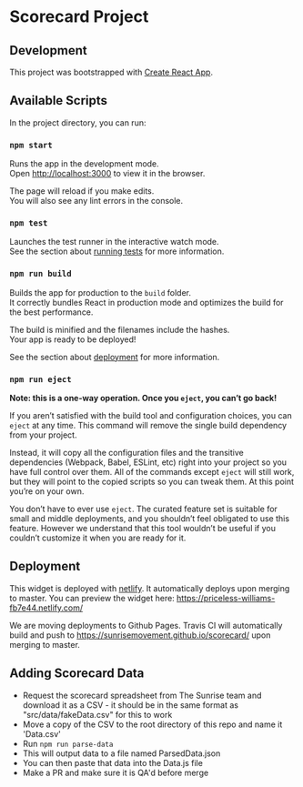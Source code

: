# Scorecard Project

## Development

This project was bootstrapped with [Create React App](https://github.com/facebook/create-react-app).

## Available Scripts

In the project directory, you can run:

### `npm start`

Runs the app in the development mode.<br />
Open [http://localhost:3000](http://localhost:3000) to view it in the browser.

The page will reload if you make edits.<br />
You will also see any lint errors in the console.

### `npm test`

Launches the test runner in the interactive watch mode.<br />
See the section about [running tests](https://facebook.github.io/create-react-app/docs/running-tests) for more information.

### `npm run build`

Builds the app for production to the `build` folder.<br />
It correctly bundles React in production mode and optimizes the build for the best performance.

The build is minified and the filenames include the hashes.<br />
Your app is ready to be deployed!

See the section about [deployment](https://facebook.github.io/create-react-app/docs/deployment) for more information.

### `npm run eject`

**Note: this is a one-way operation. Once you `eject`, you can’t go back!**

If you aren’t satisfied with the build tool and configuration choices, you can `eject` at any time. This command will remove the single build dependency from your project.

Instead, it will copy all the configuration files and the transitive dependencies (Webpack, Babel, ESLint, etc) right into your project so you have full control over them. All of the commands except `eject` will still work, but they will point to the copied scripts so you can tweak them. At this point you’re on your own.

You don’t have to ever use `eject`. The curated feature set is suitable for small and middle deployments, and you shouldn’t feel obligated to use this feature. However we understand that this tool wouldn’t be useful if you couldn’t customize it when you are ready for it.

## Deployment

This widget is deployed with [netlify](https://www.netlify.com/). It automatically deploys upon merging to master. You can preview the widget here: https://priceless-williams-fb7e44.netlify.com/

We are moving deployments to Github Pages. Travis CI will automatically build and push to https://sunrisemovement.github.io/scorecard/ upon merging to master.

## Adding Scorecard Data
- Request the scorecard spreadsheet from The Sunrise team and download it as a CSV - it should be in the same format as "src/data/fakeData.csv" for this to work
- Move a copy of the CSV to the root directory of this repo and name it 'Data.csv'
- Run `npm run parse-data`
- This will output data to a file named ParsedData.json
- You can then paste that data into the Data.js file
- Make a PR and make sure it is QA'd before merge
